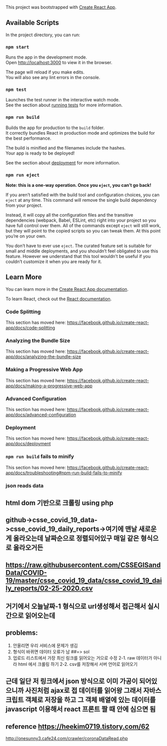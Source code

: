 This project was bootstrapped with [Create React App](https://github.com/facebook/create-react-app).

## Available Scripts

In the project directory, you can run:

### `npm start`

Runs the app in the development mode.<br />
Open [http://localhost:3000](http://localhost:3000) to view it in the browser.

The page will reload if you make edits.<br />
You will also see any lint errors in the console.

### `npm test`

Launches the test runner in the interactive watch mode.<br />
See the section about [running tests](https://facebook.github.io/create-react-app/docs/running-tests) for more information.

### `npm run build`

Builds the app for production to the `build` folder.<br />
It correctly bundles React in production mode and optimizes the build for the best performance.

The build is minified and the filenames include the hashes.<br />
Your app is ready to be deployed!

See the section about [deployment](https://facebook.github.io/create-react-app/docs/deployment) for more information.

### `npm run eject`

**Note: this is a one-way operation. Once you `eject`, you can’t go back!**

If you aren’t satisfied with the build tool and configuration choices, you can `eject` at any time. This command will remove the single build dependency from your project.

Instead, it will copy all the configuration files and the transitive dependencies (webpack, Babel, ESLint, etc) right into your project so you have full control over them. All of the commands except `eject` will still work, but they will point to the copied scripts so you can tweak them. At this point you’re on your own.

You don’t have to ever use `eject`. The curated feature set is suitable for small and middle deployments, and you shouldn’t feel obligated to use this feature. However we understand that this tool wouldn’t be useful if you couldn’t customize it when you are ready for it.

## Learn More

You can learn more in the [Create React App documentation](https://facebook.github.io/create-react-app/docs/getting-started).

To learn React, check out the [React documentation](https://reactjs.org/).

### Code Splitting

This section has moved here: https://facebook.github.io/create-react-app/docs/code-splitting

### Analyzing the Bundle Size

This section has moved here: https://facebook.github.io/create-react-app/docs/analyzing-the-bundle-size

### Making a Progressive Web App

This section has moved here: https://facebook.github.io/create-react-app/docs/making-a-progressive-web-app

### Advanced Configuration

This section has moved here: https://facebook.github.io/create-react-app/docs/advanced-configuration

### Deployment

This section has moved here: https://facebook.github.io/create-react-app/docs/deployment

### `npm run build` fails to minify

This section has moved here: https://facebook.github.io/create-react-app/docs/troubleshooting#npm-run-build-fails-to-minify


### json reads data
## html dom 기반으로 크롤링 using php
## github->csse_covid_19_data->csse_covid_19_daily_reports->여기에 맨날 새로운게 올라오는데 날짜순으로 정렬되어있구 매일 같은 형식으로 올라오거든
## https://raw.githubusercontent.com/CSSEGISandData/COVID-19/master/csse_covid_19_data/csse_covid_19_daily_reports/02-25-2020.csv
## 거기에서 오늘날짜-1 형식으로 url생성해서 접근해서 실시간으로 읽어오는데
## problems:
1. 안올리면 우리 서비스에 문제가 생김
2. 형식이 바뀌면 데이터 오류가 남
##=> sol
1. 업로드 리스트에서 가장 최신 링크를 읽어오는 거으로 수정
2-1. raw 데이터가 아니라 html 에서 크롤링 하기
2-2. csv를 저장해서 서버 언어로 읽어오기

## 근데 일단 저 링크에서 json 방식으로 이미 가공이 되어있으니까 사진처럼 ajax로 접 데이터를 읽어왕 그래서 자바스크립트 객체로 저장을 하고 그 객체 배열에 있는 데이터를 javascript 이용해서 react 프론트 짤 때 안에 심으면 됨


## reference https://heekim0719.tistory.com/62
http://onesunny3.cafe24.com/crawler/coronaDataRead.php
